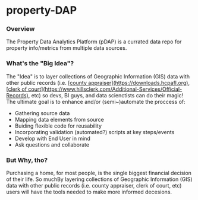 # property-DAP

<h3> Overview </h3>
The Property Data Analytics Platform (pDAP) is a currated data repo for property info/metrics from multiple data sources. <br/>

<h3> What's the "Big Idea"? </h3>
The "Idea" is to layer collections of Geographic Information (GIS) data with other public records (i.e. <u>[county appraiser](https://downloads.hcpafl.org)</u>, <u>[clerk of court](https://www.hillsclerk.com/Additional-Services/Official-Records)</u>, etc) so devs, BI guys, and data scienctists can do their magic! <br/>
The ultimate goal is to enhance and/or (semi~)automate the proccess of:<br/>

  - Gathering source data
  - Mapping data elements from source
  - Buiding flexible code for reusability
  - Incorporating validation (automated?) scripts at key steps/events 
  - Develop with End User in mind
  - Ask questions and collaborate




<h3> But Why, tho? </h3>
Purchasing a home, for most people, is the single biggest financial decision of their life. So muchBy layering collections of Geographic Information (GIS) data with other public records (i.e. county appraiser, clerk of court, etc)  <br/>
users will have the tools needed to make more informed decesions.

